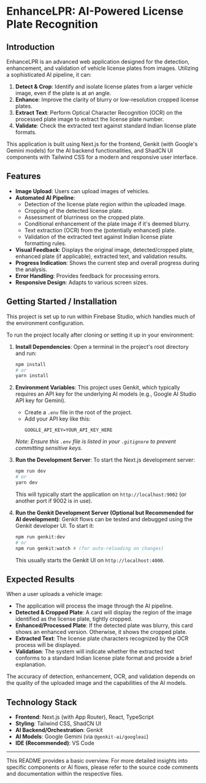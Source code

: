 
# EnhanceLPR: AI-Powered License Plate Recognition

## Introduction

EnhanceLPR is an advanced web application designed for the detection, enhancement, and validation of vehicle license plates from images. Utilizing a sophisticated AI pipeline, it can:

1.  **Detect & Crop**: Identify and isolate license plates from a larger vehicle image, even if the plate is at an angle.
2.  **Enhance**: Improve the clarity of blurry or low-resolution cropped license plates.
3.  **Extract Text**: Perform Optical Character Recognition (OCR) on the processed plate image to extract the license plate number.
4.  **Validate**: Check the extracted text against standard Indian license plate formats.

This application is built using Next.js for the frontend, Genkit (with Google's Gemini models) for the AI backend functionalities, and ShadCN UI components with Tailwind CSS for a modern and responsive user interface.

## Features

-   **Image Upload**: Users can upload images of vehicles.
-   **Automated AI Pipeline**:
    -   Detection of the license plate region within the uploaded image.
    -   Cropping of the detected license plate.
    -   Assessment of blurriness on the cropped plate.
    -   Conditional enhancement of the plate image if it's deemed blurry.
    -   Text extraction (OCR) from the (potentially enhanced) plate.
    -   Validation of the extracted text against Indian license plate formatting rules.
-   **Visual Feedback**: Displays the original image, detected/cropped plate, enhanced plate (if applicable), extracted text, and validation results.
-   **Progress Indication**: Shows the current step and overall progress during the analysis.
-   **Error Handling**: Provides feedback for processing errors.
-   **Responsive Design**: Adapts to various screen sizes.

## Getting Started / Installation

This project is set up to run within Firebase Studio, which handles much of the environment configuration.

To run the project locally after cloning or setting it up in your environment:

1.  **Install Dependencies**:
    Open a terminal in the project's root directory and run:
    ```bash
    npm install
    # or
    yarn install
    ```

2.  **Environment Variables**:
    This project uses Genkit, which typically requires an API key for the underlying AI models (e.g., Google AI Studio API key for Gemini).
    - Create a `.env` file in the root of the project.
    - Add your API key like this:
      ```
      GOOGLE_API_KEY=YOUR_API_KEY_HERE
      ```
    *Note: Ensure this `.env` file is listed in your `.gitignore` to prevent committing sensitive keys.*

3.  **Run the Development Server**:
    To start the Next.js development server:
    ```bash
    npm run dev
    # or
    yarn dev
    ```
    This will typically start the application on `http://localhost:9002` (or another port if 9002 is in use).

4.  **Run the Genkit Development Server (Optional but Recommended for AI development)**:
    Genkit flows can be tested and debugged using the Genkit developer UI. To start it:
    ```bash
    npm run genkit:dev
    # or
    npm run genkit:watch # (for auto-reloading on changes)
    ```
    This usually starts the Genkit UI on `http://localhost:4000`.

## Expected Results

When a user uploads a vehicle image:

-   The application will process the image through the AI pipeline.
-   **Detected & Cropped Plate**: A card will display the region of the image identified as the license plate, tightly cropped.
-   **Enhanced/Processed Plate**: If the detected plate was blurry, this card shows an enhanced version. Otherwise, it shows the cropped plate.
-   **Extracted Text**: The license plate characters recognized by the OCR process will be displayed.
-   **Validation**: The system will indicate whether the extracted text conforms to a standard Indian license plate format and provide a brief explanation.

The accuracy of detection, enhancement, OCR, and validation depends on the quality of the uploaded image and the capabilities of the AI models.

## Technology Stack

-   **Frontend**: Next.js (with App Router), React, TypeScript
-   **Styling**: Tailwind CSS, ShadCN UI
-   **AI Backend/Orchestration**: Genkit
-   **AI Models**: Google Gemini (via `@genkit-ai/googleai`)
-   **IDE (Recommended)**: VS Code

---

This README provides a basic overview. For more detailed insights into specific components or AI flows, please refer to the source code comments and documentation within the respective files.
